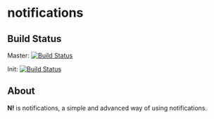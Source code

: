 # notifications
## Build Status
Master: [![Build Status](https://travis-ci.org/joarc/notifications.svg?branch=master)](https://travis-ci.org/joarc/notifications)

Init: [![Build Status](https://travis-ci.org/joarc/notifications.svg?branch=init)](https://travis-ci.org/joarc/notifications)
## About
**N!** is notifications, a simple and advanced way of using notifications.
